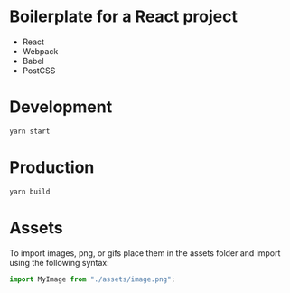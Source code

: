 # Boilerplate for a React project

- React
- Webpack
- Babel
- PostCSS

# Development

```bash
yarn start
```

# Production

```bash
yarn build
```

# Assets

To import images, png, or gifs place them in the assets folder and import using the following syntax:

```js
import MyImage from "./assets/image.png";
```
